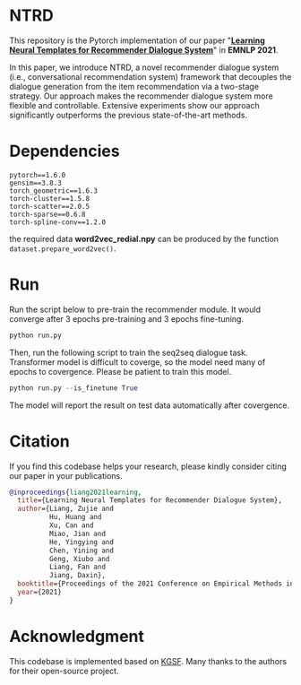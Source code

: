 # NTRD
This repository is the Pytorch implementation of our paper "[**Learning Neural Templates for Recommender Dialogue System**](https://arxiv.org/abs/2109.12302)" in **EMNLP 2021**.



In this paper, we introduce NTRD, a novel recommender dialogue system (i.e., conversational recommendation system) framework that decouples the dialogue generation from the item recommendation via a two-stage strategy. Our approach makes the recommender dialogue system more flexible and controllable. Extensive experiments show our approach significantly outperforms the previous state-of-the-art methods.

# Dependencies
```
pytorch==1.6.0
gensim==3.8.3
torch_geometric==1.6.3
torch-cluster==1.5.8
torch-scatter==2.0.5
torch-sparse==0.6.8
torch-spline-conv==1.2.0
```




the required data **word2vec_redial.npy** can be produced by the function ```dataset.prepare_word2vec()```.

# Run
Run the script below to pre-train the recommender module. It would converge after 3 epochs pre-training and 3 epochs fine-tuning.

```python
python run.py
```

Then, run the following script to train the seq2seq dialogue task. Transformer model is difficult to coverge, so the model need many of epochs to covergence. Please be patient to train this model.

```python
python run.py --is_finetune True
```

The model will report the result on test data automatically after covergence.

# Citation

If you find this codebase helps your research, please kindly consider citing our paper in your publications.

```bibtex
@inproceedings{liang2021learning,
  title={Learning Neural Templates for Recommender Dialogue System},
  author={Liang, Zujie and 
          Hu, Huang and 
          Xu, Can and 
          Miao, Jian and 
          He, Yingying and 
          Chen, Yining and 
          Geng, Xiubo and 
          Liang, Fan and 
          Jiang, Daxin},
  booktitle={Proceedings of the 2021 Conference on Empirical Methods in Natural Language Processing (EMNLP)},
  year={2021}
}
```

# Acknowledgment

This codebase is implemented based on [KGSF](https://github.com/RUCAIBox/KGSF). Many thanks to the authors for their open-source project.
